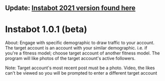## Update: [Instabot 2021 version found here](https://github.com/MichaelRomeroJr/Instagram-Bot)

# Instabot 1.0.1 (beta)

About: Engage with specific demographic to draw traffic to your account.
       The target account is an account with your similar demographic.
       i.e. if you're a fitness model; choose target account of another fitness model.
       The program will like photos of the target account's active followers.

Note: Target account's most recent post must be a photo. Video, the likes can't be viewed
                        so you will be prompted to enter a different target account
